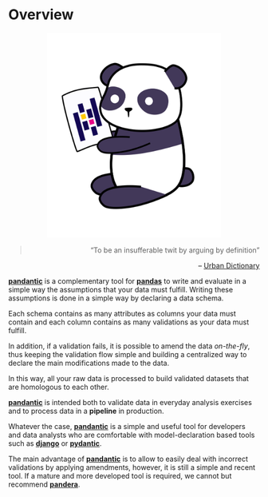 # Overview

<p align="center">
    <img src="./docs/img/header_image.svg" width="348px">
</p>
<blockquote align="right">
  <q>To be an insufferable twit by arguing by definition</q>
</blockquote>

<div align="right">
    &ndash; <a href="https://www.urbandictionary.com/define.php?term=Pandantic" style="text-align: right"> Urban Dictionary</a>
</div>

[**pandantic**](/) is a complementary tool for [**pandas**](https://pandas.pydata.org/) to write and evaluate in a simple way the assumptions that your data must fulfill. Writing these assumptions is done in a simple way by declaring a data schema.

Each schema contains as many attributes as columns your data must contain and each column contains as many validations as your data must fulfill.

In addition, if a validation fails, it is possible to amend the data _on-the-fly_, thus keeping the validation flow simple and building a centralized way to declare the main modifications made to the data.

In this way, all your raw data is processed to build validated datasets that are homologous to each other.

[**pandantic**](/) is intended both to validate data in everyday analysis exercises and to process data in a **pipeline** in production.

Whatever the case, [**pandantic**](/) is a simple and useful tool for developers and data analysts who are comfortable with model-declaration based tools such as [**django**](https://www.djangoproject.com/) or [**pydantic**](https://pydantic-docs.helpmanual.io/).

The main advantage of [**pandantic**](/) is to allow to easily deal with incorrect validations by applying amendments, however, it is still a simple and recent tool. If a mature and more developed tool is required, we cannot but recommend [**pandera**](https://pandera.readthedocs.io/en/stable/).
